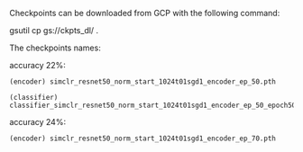 Checkpoints can be downloaded from GCP with the following command:

gsutil cp gs://ckpts_dl/<CKPT> .

The checkpoints names:

accuracy 22%: 

	(encoder) simclr_resnet50_norm_start_1024t01sgd1_encoder_ep_50.pth

	(classifier) classifier_simclr_resnet50_norm_start_1024t01sgd1_encoder_ep_50_epoch50.pth
	   
accuracy 24%: 

	(encoder) simclr_resnet50_norm_start_1024t01sgd1_encoder_ep_70.pth
